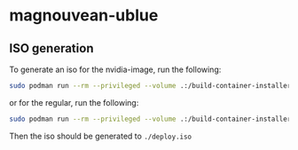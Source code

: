 # magnouvean-ublue

## ISO generation
To generate an iso for the nvidia-image, run the following:
```bash
sudo podman run --rm --privileged --volume .:/build-container-installer/build ghcr.io/jasonn3/build-container-installer:latest IMAGE_REPO=ghcr.io/magnouvean IMAGE_NAME=magnouvean-ublue-nvidia VERSION=41 IMAGE_TAG=latest VARIANT=Silverblue
```
or for the regular, run the following:
```bash
sudo podman run --rm --privileged --volume .:/build-container-installer/build ghcr.io/jasonn3/build-container-installer:latest IMAGE_REPO=ghcr.io/magnouvean IMAGE_NAME=magnouvean-ublue-main VERSION=41 IMAGE_TAG=latest VARIANT=Silverblue
```
Then the iso should be generated to `./deploy.iso`
